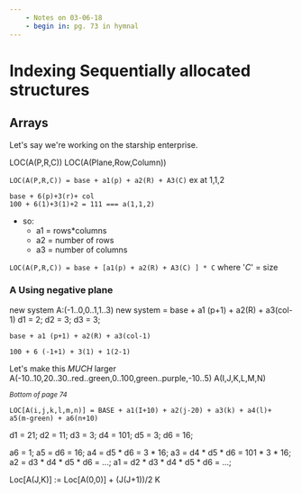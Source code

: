```yaml
---
    - Notes on 03-06-18
    - begin in: pg. 73 in hymnal
---
```


# Indexing Sequentially allocated structures

## Arrays

Let's say we're working on the starship enterprise.

LOC(A(P,R,C))
LOC(A(Plane,Row,Column))

`LOC(A(P,R,C)) = base + a1(p) + a2(R) + A3(C)`
ex at 1,1,2

```
base + 6(p)+3(r)+ col
100 + 6(1)+3(1)+2 = 111 === a(1,1,2)
```

* so:
  * a1 = rows\*columns
  * a2 = number of rows
  * a3 = number of columns

`LOC(A(P,R,C)) = base + [a1(p) + a2(R) + A3(C) ] * C` where '_C_' = size

### A Using negative plane

new system
A:(-1..0,0..1,1..3)
new system = base + a1 (p+1) + a2(R) + a3(col-1)
d1 = 2; d2 = 3; d3 = 3;

`base + a1 (p+1) + a2(R) + a3(col-1)`

`100 + 6 (-1+1) + 3(1) + 1(2-1)`

Let's make this _MUCH_ larger
A(-10..10,20..30..red..green,0..100,green..purple,-10..5)
A(I,J,K,L,M,N)

_<sub>Bottom of page 74</sub>_

`LOC[A(i,j,k,l,m,n)] = BASE + a1(I+10) + a2(j-20) + a3(k) + a4(l)+ a5(m-green) + a6(n+10)`

d1 = 21; d2 = 11; d3 = 3; d4 = 101; d5 = 3; d6 = 16;

a6 = 1; a5 = d6 = 16; a4 = d5 \* d6 = 3 \* 16; a3 = d4 \* d5 \* d6 = 101 \* 3 \* 16; a2 = d3 \* d4 \* d5 \* d6 = ...; a1 = d2 \* d3 \* d4 \* d5 \* d6 = ...;

Loc[A(J,K)] := Loc[A(0,0)] + (J(J+1))/2 K

